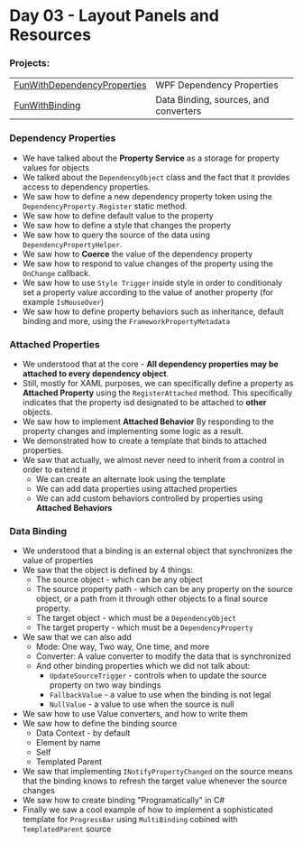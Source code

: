 # Day 03 - Layout Panels and Resources
### Projects:
|     |     |
| --- | --- |
| [FunWithDependencyProperties](FunWithDependencyProperties/) | WPF Dependency Properties | 
| [FunWithBinding](FunWithBinding/) | Data Binding, sources, and converters |

### Dependency Properties
* We have talked about the **Property Service** as a storage for property values for objects
* We talked about the `DependencyObject` class and the fact that it provides access to dependency properties.
* We saw how to define a new dependency property token using the `DependencyProperty.Register` static method.
* We saw how to define default value to the property
* We saw how to define a style that changes the property
* We saw how to query the source of the data using `DependencyPropertyHelper`.
* We saw how to **Coerce** the value of the dependency property
* We saw how to respond to value changes of the property using the `OnChange` callback.
* We saw how to use `Style Trigger` inside style in order to conditionaly set a property value according to the value of another property (for example `IsMouseOver`)
* We saw how to define property behaviors such as inheritance, default binding and more, using the `FrameworkPropertyMetadata`

### Attached Properties
* We understood that at the core - **All dependency properties may be attached to every dependency object**. 
* Still, mostly for XAML purposes, we can specifically define a property as **Attached Property** using the `RegisterAttached` method. This specifically indicates that the property isd designated to be attached to **other** objects.
* We saw how to implement **Attached Behavior** By responding to the property changes and implementing some logic as a result.
* We demonstrated how to create a template that binds to attached properties.
* We saw that actually, we almost never need to inherit from a control in order to extend it
  * We can create an alternate look using the template
  * We can add data properties using attached properties
  * We can add custom behaviors controlled by properties using **Attached Behaviors**


### Data Binding
* We understood that a binding is an external object that synchronizes the value of properties
* We saw that the object is defined by 4 things:
  * The source object - which can be any object
  * The source property path - which can be any property on the source object, or a path from it through other objects to a final source property.
  * The target object - which must be a `DependencyObject`
  * The target property - which must be a `DependencyProperty`
* We saw that we can also add
  * Mode: One way, Two way, One time, and more
  * Converter: A value converter to modify the data that is synchronized
  * And other binding properties which we did not talk about:
    * `UpdateSourceTrigger` - controls when to update the source property on two way bindings
    * `FallbackValue` - a value to use when the binding is not legal
    * `NullValue` - a value to use when the source is null
* We saw how to use Value converters, and how to write them
* We saw how to define the binding source
  * Data Context - by default
  * Element by name
  * Self
  * Templated Parent
* We saw that implementing `INotifyPropertyChanged` on the source means that the binding knows to refresh the target value whenever the source changes
* We saw how to create binding "Programatically" in C#
* Finally we saw a cool example of how to implement a sophisticated template for `ProgressBar` using `MultiBinding` cobined with `TemplatedParent` source


